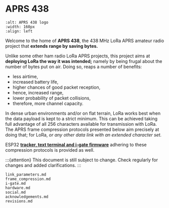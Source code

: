 # APRS 438

```{image} /images/aprs438.logo.png
:alt: APRS 438 logo
:width: 160px
:align: left
```
Welcome to the home of **APRS&nbsp;438**,
the 438&nbsp;MHz LoRa APRS amateur radio project that **extends range by saving bytes.**

Unlike some other ham radio LoRa APRS projects,
this project aims at **deploying LoRa the way it was intended;**
namely by being frugal about the number of bytes put on air.
Doing so, reaps a number of benefits:
<br clear="all"/>

- less airtime,
- increased battery life,
- higher chances of good packet reception,
- hence, increased range,
- lower probability of packet collisions,
- therefore, more channel capacity.

In dense urban environments and/or on flat terrain, LoRa works best when the data payload is kept to a strict minimum.
This can be achieved taking full advantage of all 256 characters available for transmission with LoRa.
The APRS frame compression protocols presented below aim precisely at doing that;
for LoRa, _or any other data link with an extended character set._

ESP32 [**tracker, text terminal and i‑gate firmware**](#esp32-firmware-downloads) adhering to these compression protocols is provided as well.

:::{attention}
This document is still subject to change. Check regularly for changes and added clarifications.
:::

```{toctree}
link_parameters.md
frame_compression.md
i-gate.md
hardware.md
social.md
acknowledgements.md
revisions.md
```
